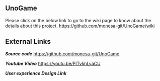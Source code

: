 ## UnoGame

Please click on the below link to go to the wiki page to know about the details about this project.
https://github.com/monesa-git/UnoGame/wiki

## **External Links**
**_Source code_**
https://github.com/monesa-git/UnoGame

**_Youtube Video_**
https://youtu.be/PITvkhLyaCU

**_User experience Design Link_**
